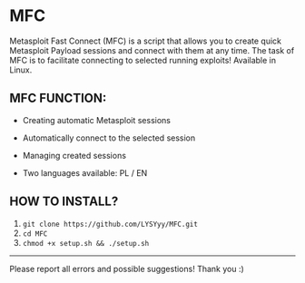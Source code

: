 # MFC

Metasploit Fast Connect (MFC) is a script that allows you to create quick Metasploit Payload sessions and connect with them at any time. The task of MFC is to facilitate connecting to selected running exploits! Available in Linux.

## MFC FUNCTION:

- Creating automatic Metasploit sessions

- Automatically connect to the selected session

- Managing created sessions

- Two languages available: PL / EN


## HOW TO INSTALL?

1. ```git clone https://github.com/LYSYyy/MFC.git```
2. ```cd MFC```
3. ```chmod +x setup.sh && ./setup.sh```

---------------------------------------------------------------

Please report all errors and possible suggestions!
Thank you :)
